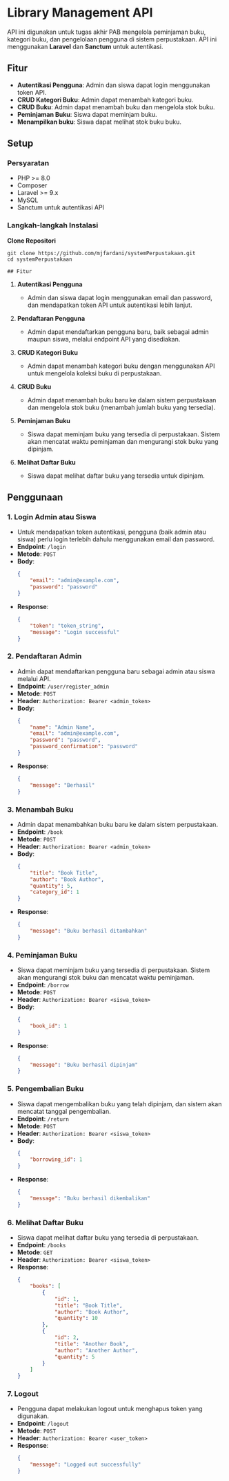 # Library Management API

API ini digunakan untuk tugas akhir PAB
mengelola peminjaman buku, kategori buku, dan pengelolaan pengguna di sistem perpustakaan. API ini menggunakan **Laravel** dan **Sanctum** untuk autentikasi.

## Fitur

-   **Autentikasi Pengguna**: Admin dan siswa dapat login menggunakan token API.
-   **CRUD Kategori Buku**: Admin dapat menambah kategori buku.
-   **CRUD Buku**: Admin dapat menambah buku dan mengelola stok buku.
-   **Peminjaman Buku**: Siswa dapat meminjam buku.
-   **Menampilkan buku**: Siswa dapat melihat stok buku buku.

## Setup

### Persyaratan

-   PHP >= 8.0
-   Composer
-   Laravel >= 9.x
-   MySQL
-   Sanctum untuk autentikasi API

### Langkah-langkah Instalasi

**Clone Repositori**

    git clone https://github.com/mjfardani/systemPerpustakaan.git
    cd systemPerpustakaan

    ## Fitur

1. **Autentikasi Pengguna**

    - Admin dan siswa dapat login menggunakan email dan password, dan mendapatkan token API untuk autentikasi lebih lanjut.

2. **Pendaftaran Pengguna**

    - Admin dapat mendaftarkan pengguna baru, baik sebagai admin maupun siswa, melalui endpoint API yang disediakan.

3. **CRUD Kategori Buku**

    - Admin dapat menambah kategori buku dengan menggunakan API untuk mengelola koleksi buku di perpustakaan.

4. **CRUD Buku**

    - Admin dapat menambah buku baru ke dalam sistem perpustakaan dan mengelola stok buku (menambah jumlah buku yang tersedia).

5. **Peminjaman Buku**

    - Siswa dapat meminjam buku yang tersedia di perpustakaan. Sistem akan mencatat waktu peminjaman dan mengurangi stok buku yang dipinjam.

6. **Melihat Daftar Buku**
    - Siswa dapat melihat daftar buku yang tersedia untuk dipinjam.

## Penggunaan

### 1. **Login Admin atau Siswa**

-   Untuk mendapatkan token autentikasi, pengguna (baik admin atau siswa) perlu login terlebih dahulu menggunakan email dan password.
-   **Endpoint**: `/login`
-   **Metode**: `POST`
-   **Body**:
    ```json
    {
        "email": "admin@example.com",
        "password": "password"
    }
    ```
-   **Response**:
    ```json
    {
        "token": "token_string",
        "message": "Login successful"
    }
    ```

### 2. **Pendaftaran Admin**

-   Admin dapat mendaftarkan pengguna baru sebagai admin atau siswa melalui API.
-   **Endpoint**: `/user/register_admin`
-   **Metode**: `POST`
-   **Header**: `Authorization: Bearer <admin_token>`
-   **Body**:
    ```json
    {
        "name": "Admin Name",
        "email": "admin@example.com",
        "password": "password",
        "password_confirmation": "password"
    }
    ```
-   **Response**:
    ```json
    {
        "message": "Berhasil"
    }
    ```

### 3. **Menambah Buku**

-   Admin dapat menambahkan buku baru ke dalam sistem perpustakaan.
-   **Endpoint**: `/book`
-   **Metode**: `POST`
-   **Header**: `Authorization: Bearer <admin_token>`
-   **Body**:
    ```json
    {
        "title": "Book Title",
        "author": "Book Author",
        "quantity": 5,
        "category_id": 1
    }
    ```
-   **Response**:
    ```json
    {
        "message": "Buku berhasil ditambahkan"
    }
    ```

### 4. **Peminjaman Buku**

-   Siswa dapat meminjam buku yang tersedia di perpustakaan. Sistem akan mengurangi stok buku dan mencatat waktu peminjaman.
-   **Endpoint**: `/borrow`
-   **Metode**: `POST`
-   **Header**: `Authorization: Bearer <siswa_token>`
-   **Body**:
    ```json
    {
        "book_id": 1
    }
    ```
-   **Response**:
    ```json
    {
        "message": "Buku berhasil dipinjam"
    }
    ```

### 5. **Pengembalian Buku**

-   Siswa dapat mengembalikan buku yang telah dipinjam, dan sistem akan mencatat tanggal pengembalian.
-   **Endpoint**: `/return`
-   **Metode**: `POST`
-   **Header**: `Authorization: Bearer <siswa_token>`
-   **Body**:
    ```json
    {
        "borrowing_id": 1
    }
    ```
-   **Response**:
    ```json
    {
        "message": "Buku berhasil dikembalikan"
    }
    ```

### 6. **Melihat Daftar Buku**

-   Siswa dapat melihat daftar buku yang tersedia di perpustakaan.
-   **Endpoint**: `/books`
-   **Metode**: `GET`
-   **Header**: `Authorization: Bearer <siswa_token>`
-   **Response**:
    ```json
    {
        "books": [
            {
                "id": 1,
                "title": "Book Title",
                "author": "Book Author",
                "quantity": 10
            },
            {
                "id": 2,
                "title": "Another Book",
                "author": "Another Author",
                "quantity": 5
            }
        ]
    }
    ```

### 7. **Logout**

-   Pengguna dapat melakukan logout untuk menghapus token yang digunakan.
-   **Endpoint**: `/logout`
-   **Metode**: `POST`
-   **Header**: `Authorization: Bearer <user_token>`
-   **Response**:
    ```json
    {
        "message": "Logged out successfully"
    }
    ```
